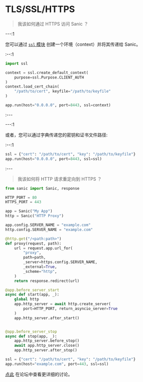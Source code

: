 # TLS/SSL/HTTPS

> 我该如何通过 HTTPS 访问 Sanic ？

---:1

您可以通过 [`ssl` 模块](https://docs.python.org/3/library/ssl.html) 创建一个环境（context）并将其传递给 Sanic。

:--:1

```python
import ssl

context = ssl.create_default_context(
    purpose=ssl.Purpose.CLIENT_AUTH
)
context.load_cert_chain(
    "/path/to/cert", keyfile="/path/to/keyfile"
)

app.run(host="0.0.0.0", port=8443, ssl=context)
```

:---

---:1

或者，您可以通过字典传递您的密钥和证书文件路径:

:--:1

```python
ssl = {"cert": "/path/to/cert", "key": "/path/to/keyfile"}
app.run(host="0.0.0.0", port=8443, ssl=ssl)
```

:---

> 我该如何将 HTTP 请求重定向到 HTTPS ？

```python
from sanic import Sanic, response

HTTP_PORT = 80
HTTPS_PORT = 443

app = Sanic("My App")
http = Sanic("HTTP Proxy")

app.config.SERVER_NAME = "example.com"
http.config.SERVER_NAME = "example.com"

@http.get("/<path:path>")
def proxy(request, path):
    url = request.app.url_for(
        "proxy",
        path=path,
        _server=https.config.SERVER_NAME,
        _external=True,
        _scheme="http",
    )
    return response.redirect(url)

@app.before_server_start
async def start(app, _):
    global http
    app.http_server = await http.create_server(
        port=HTTP_PORT, return_asyncio_server=True
    )
    app.http_server.after_start()


@app.before_server_stop
async def stop(app, _):
    app.http_server.before_stop()
    await app.http_server.close()
    app.http_server.after_stop()

ssl = {"cert": "/path/to/cert", "key": "/path/to/keyfile"}
app.run(host="example.com", port=443, ssl=ssl)
```

[点此](https://community.sanicframework.org/t/https-redirection-with-sanic/810) 在论坛中查看更详细的讨论。
